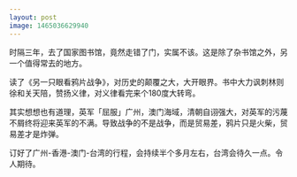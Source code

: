 ```yaml
---
layout: post
image: 1465036629940
---
```


时隔三年，去了国家图书馆，竟然走错了门，实属不该。这是除了杂书馆之外，另一个值得常去的地方。

读了《另一只眼看鸦片战争》，对历史的颠覆之大，大开眼界。书中大力讽刺林则徐和关天陪，赞扬义律，对义律看完来个180度大转弯。

其实想想也有道理，英军「屈服」广州，澳门海域，清朝自诩强大，对英军的污蔑不屑终将迎来英军的不满。导致战争的不是战争，而是贸易差，鸦片只是火柴，贸易差才是炸弹。

订好了广州-香港-澳门-台湾的行程，会持续半个多月左右，台湾会待久一点。令人期待。